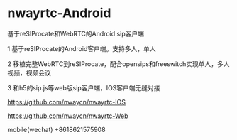 # nwayrtc-Android

基于reSIProcate和WebRTC的Android sip客户端

1 基于reSIProcate的Android客户端。支持多人，单人

2 移植完整WebRTC到reSIProcate，配合opensips和freeswitch实现单人，多人视频，视频会议

3 和h5的sip.js等web版sip客户端，IOS客户端无缝对接

https://github.com/nwaycn/nwayrtc-IOS

https://github.com/nwaycn/nwayrtc-Web

mobile(wechat) +8618621575908
